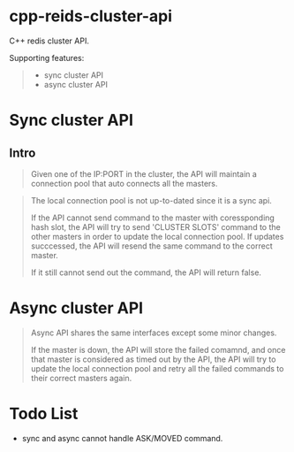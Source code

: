 # cpp-reids-cluster-api
C++ redis cluster API.

Supporting features:
> * sync cluster API
> * async cluster API


# Sync cluster API
## Intro
> Given one of the IP:PORT in the cluster, the API will maintain a connection pool that auto connects all the masters.

> The local connection pool is not up-to-dated since it is a sync api.
> 
> If the API cannot send command to the master with coressponding hash slot, the API will try to send 'CLUSTER SLOTS' command to the other masters in order to update the local connection pool. If updates succcessed, the API will resend the same command to the correct master.
> 
> If it still cannot send out the command, the API will return false.

# Async cluster API
> Async API shares the same interfaces except some minor changes.
> 
> If the master is down, the API will store the failed comamnd, and once that master is considered as timed out by the API, the API will try to update the local connection pool and retry all the failed commands to their correct masters again.
# Todo List
* sync and async cannot handle ASK/MOVED command.